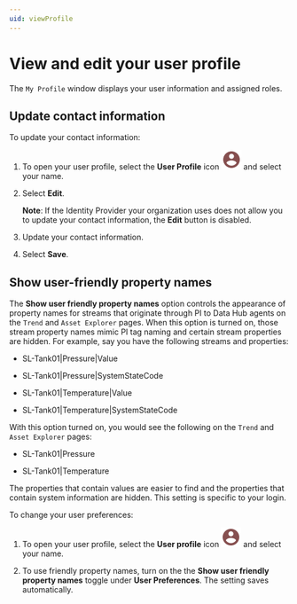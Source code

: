 ```yaml
---
uid: viewProfile
---
```


# View and edit your user profile

The `My Profile` window displays your user information and assigned roles.

## Update contact information

To update your contact information:

1. To open your user profile, select the **User Profile** icon ![User Profile icon](../../_icons/custom/account-circle.svg) and select your name.

1. Select **Edit**.

    **Note**: If the Identity Provider your organization uses does not allow you to update your contact information, the **Edit** button is disabled.

1. Update your contact information.

1. Select **Save**.

## Show user-friendly property names

The **Show user friendly property names** option controls the appearance of property names for streams that originate through PI to Data Hub agents on the `Trend` and `Asset Explorer` pages. When this option is turned on, those stream property names mimic PI tag naming and certain stream properties are hidden. For example, say you have the following streams and properties:

 - SL-Tank01|Pressure|Value

 - SL-Tank01|Pressure|SystemStateCode

 - SL-Tank01|Temperature|Value
 
 - SL-Tank01|Temperature|SystemStateCode

With this option turned on, you would see the following on the `Trend` and `Asset Explorer` pages:

 - SL-Tank01|Pressure

 - SL-Tank01|Temperature

The properties that contain values are easier to find and the properties that contain system information are hidden. This setting is specific to your login.

To change your user preferences:

1. To open your user profile, select the **User profile** icon ![User Profile icon](../../_icons/custom/account-circle.svg) and select your name.

1. To use friendly property names, turn on the the **Show user friendly property names** toggle under **User Preferences**. The setting saves automatically.
